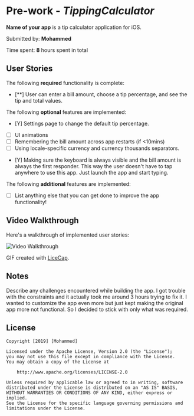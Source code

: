 # Pre-work - *TippingCalculator*

**Name of your app** is a tip calculator application for iOS.

Submitted by: **Mohammed**

Time spent: **8** hours spent in total

## User Stories

The following **required** functionality is complete:

* [**] User can enter a bill amount, choose a tip percentage, and see the tip and total values.

The following **optional** features are implemented:
* [Y] Settings page to change the default tip percentage.
* [ ] UI animations
* [ ] Remembering the bill amount across app restarts (if <10mins)
* [ ] Using locale-specific currency and currency thousands separators.
* [Y] Making sure the keyboard is always visible and the bill amount is always the first responder. This way the user doesn't have to tap anywhere to use this app. Just launch the app and start typing.

The following **additional** features are implemented:

- [ ] List anything else that you can get done to improve the app functionality!

## Video Walkthrough 

Here's a walkthrough of implemented user stories:

<img src='http://g.recordit.co/QNkoPvs0q5.gif' title='Video Walkthrough' width='' alt='Video Walkthrough' />

GIF created with [LiceCap](http://www.cockos.com/licecap/).

## Notes

Describe any challenges encountered while building the app.
I got trouble with the constraints and it actually took me around 3 hours trying to fix it. I wanted to customize the app even more but just kept making the original app more not functional. So I decided to stick with only what was required. 

## License

    Copyright [2019] [Mohammed]

    Licensed under the Apache License, Version 2.0 (the "License");
    you may not use this file except in compliance with the License.
    You may obtain a copy of the License at

        http://www.apache.org/licenses/LICENSE-2.0

    Unless required by applicable law or agreed to in writing, software
    distributed under the License is distributed on an "AS IS" BASIS,
    WITHOUT WARRANTIES OR CONDITIONS OF ANY KIND, either express or implied.
    See the License for the specific language governing permissions and
    limitations under the License.
